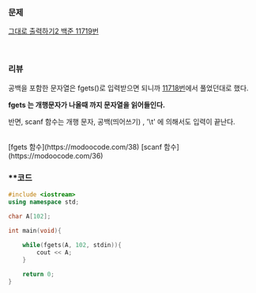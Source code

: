 ### 문제

[그대로 출력하기2 백준 11719번](https://www.acmicpc.net/problem/11719)

</br>

### 리뷰

공백을 포함한 문자열은 fgets()로 입력받으면 되니까 [11718번](https://www.acmicpc.net/problem/11718)에서 풀었던대로 했다.

**fgets 는 개행문자가 나올때 까지 문자열을 읽어들인다.**

반면, scanf 함수는 개행 문자, 공백(띄어쓰기) ,  '\t' 에 의해서도 입력이 끝난다. 

</br>
[fgets 함수](https://modoocode.com/38)
[scanf 함수](https://modoocode.com/36)

</br>

###  **코드 

```c++
#include <iostream>
using namespace std;

char A[102];

int main(void){
 
	while(fgets(A, 102, stdin)){
		cout << A;
	}

	return 0;
}
```


